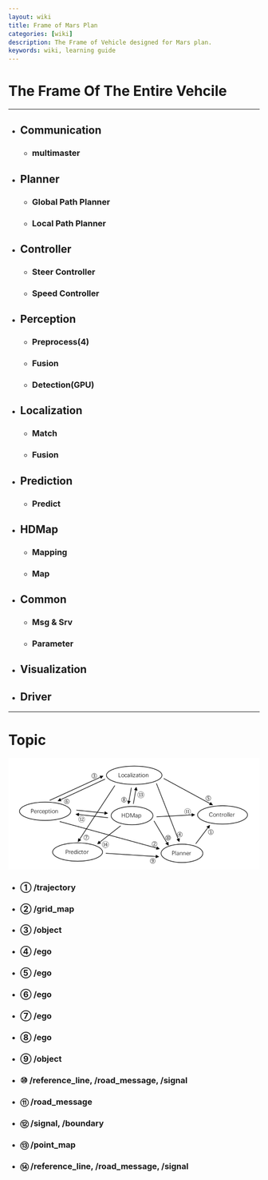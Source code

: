 ```yaml
---
layout: wiki
title: Frame of Mars Plan
categories: [wiki]
description: The Frame of Vehicle designed for Mars plan.
keywords: wiki, learning guide
---
```


# The Frame Of The Entire Vehcile
------
- ## Communication
  - ### multimaster
- ## Planner
  - ### Global Path Planner
  - ### Local Path Planner
- ## Controller
  - ### Steer Controller
  - ### Speed Controller
- ## Perception
  - ### Preprocess(4)
  - ### Fusion
  - ### Detection(GPU)
- ## Localization
  - ### Match
  - ### Fusion
- ## Prediction
  - ### Predict
- ## HDMap
  - ### Mapping
  - ### Map
- ## Common
  - ### Msg & Srv
  - ### Parameter
- ## Visualization
- ## Driver

------

# Topic
![Frame](/_wiki/Mars/pic/frame.png)
- ### ① /trajectory
- ### ② /grid_map
- ### ③ /object
- ### ④ /ego
- ### ⑤ /ego
- ### ⑥ /ego
- ### ⑦ /ego
- ### ⑧ /ego
- ### ⑨ /object
- ### ⑩ /reference_line, /road_message, /signal
- ### ⑪ /road_message
- ### ⑫ /signal, /boundary
- ### ⑬ /point_map
- ### ⑭ /reference_line, /road_message, /signal
